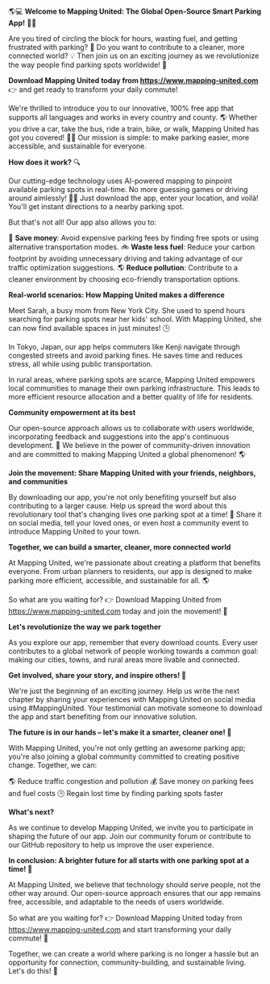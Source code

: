 🌎💻 **Welcome to Mapping United: The Global Open-Source Smart Parking App!** 🚗👋

Are you tired of circling the block for hours, wasting fuel, and getting frustrated with parking? 🚨 Do you want to contribute to a cleaner, more connected world? 💡 Then join us on an exciting journey as we revolutionize the way people find parking spots worldwide! 🌟

**Download Mapping United today from https://www.mapping-united.com** 👉 and get ready to transform your daily commute!

We're thrilled to introduce you to our innovative, 100% free app that supports all languages and works in every country and county. 🌎 Whether you drive a car, take the bus, ride a train, bike, or walk, Mapping United has got you covered! 🚂👟 Our mission is simple: to make parking easier, more accessible, and sustainable for everyone.

**How does it work?** 🔍

Our cutting-edge technology uses AI-powered mapping to pinpoint available parking spots in real-time. No more guessing games or driving around aimlessly! 🤦‍♂️ Just download the app, enter your location, and voilà! You'll get instant directions to a nearby parking spot.

But that's not all! Our app also allows you to:

💸 **Save money**: Avoid expensive parking fees by finding free spots or using alternative transportation modes.
🚲 **Waste less fuel**: Reduce your carbon footprint by avoiding unnecessary driving and taking advantage of our traffic optimization suggestions.
🌎 **Reduce pollution**: Contribute to a cleaner environment by choosing eco-friendly transportation options.

**Real-world scenarios: How Mapping United makes a difference**

Meet Sarah, a busy mom from New York City. She used to spend hours searching for parking spots near her kids' school. With Mapping United, she can now find available spaces in just minutes! 🕒️

In Tokyo, Japan, our app helps commuters like Kenji navigate through congested streets and avoid parking fines. He saves time and reduces stress, all while using public transportation.

In rural areas, where parking spots are scarce, Mapping United empowers local communities to manage their own parking infrastructure. This leads to more efficient resource allocation and a better quality of life for residents.

**Community empowerment at its best**

Our open-source approach allows us to collaborate with users worldwide, incorporating feedback and suggestions into the app's continuous development. 🤝 We believe in the power of community-driven innovation and are committed to making Mapping United a global phenomenon! 🌎

**Join the movement: Share Mapping United with your friends, neighbors, and communities**

By downloading our app, you're not only benefiting yourself but also contributing to a larger cause. Help us spread the word about this revolutionary tool that's changing lives one parking spot at a time! 💬 Share it on social media, tell your loved ones, or even host a community event to introduce Mapping United to your town.

**Together, we can build a smarter, cleaner, more connected world**

At Mapping United, we're passionate about creating a platform that benefits everyone. From urban planners to residents, our app is designed to make parking more efficient, accessible, and sustainable for all. 🌎

So what are you waiting for? 👉 Download Mapping United from https://www.mapping-united.com today and join the movement! 🚀

**Let's revolutionize the way we park together**

As you explore our app, remember that every download counts. Every user contributes to a global network of people working towards a common goal: making our cities, towns, and rural areas more livable and connected.

**Get involved, share your story, and inspire others! 📢**

We're just the beginning of an exciting journey. Help us write the next chapter by sharing your experiences with Mapping United on social media using #MappingUnited. Your testimonial can motivate someone to download the app and start benefiting from our innovative solution.

**The future is in our hands – let's make it a smarter, cleaner one! 🌟**

With Mapping United, you're not only getting an awesome parking app; you're also joining a global community committed to creating positive change. Together, we can:

🌎 Reduce traffic congestion and pollution
💰 Save money on parking fees and fuel costs
🕒️ Regain lost time by finding parking spots faster

**What's next?**

As we continue to develop Mapping United, we invite you to participate in shaping the future of our app. Join our community forum or contribute to our GitHub repository to help us improve the user experience.

**In conclusion: A brighter future for all starts with one parking spot at a time! 🌟**

At Mapping United, we believe that technology should serve people, not the other way around. Our open-source approach ensures that our app remains free, accessible, and adaptable to the needs of users worldwide.

So what are you waiting for? 👉 Download Mapping United today from https://www.mapping-united.com and start transforming your daily commute! 🚀

Together, we can create a world where parking is no longer a hassle but an opportunity for connection, community-building, and sustainable living. Let's do this! 💪